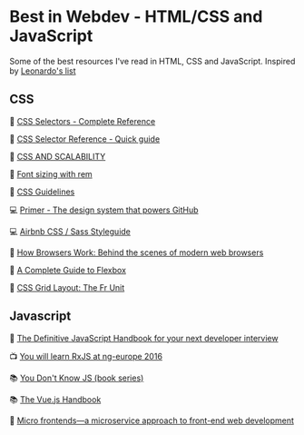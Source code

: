 # Best in Webdev - HTML/CSS and JavaScript
Some of the best resources I've read in HTML, CSS and JavaScript. Inspired by [Leonardo's list](https://github.com/lborgav/Best-in-JS)

## CSS
📄 [CSS Selectors - Complete Reference](https://developer.mozilla.org/en-US/docs/Web/CSS/CSS_Selectors)

📄 [CSS Selector Reference - Quick guide ](https://www.w3schools.com/cssref/css_selectors.asp)

📄 [CSS AND SCALABILITY](http://mrmrs.cc/writing/2016/03/24/scalable-css/)

📄 [Font sizing with rem](https://snook.ca/archives/html_and_css/font-size-with-rem)

📄 [CSS Guidelines](https://cssguidelin.es)

💻 [Primer - The design system that powers GitHub](https://github.com/primer/primer)

💻 [Airbnb CSS / Sass Styleguide](https://github.com/airbnb/css)

📄 [How Browsers Work: Behind the scenes of modern web browsers](https://www.html5rocks.com/en/tutorials/internals/howbrowserswork/)

📄 [A Complete Guide to Flexbox](https://css-tricks.com/snippets/css/a-guide-to-flexbox/)

📄 [CSS Grid Layout: The Fr Unit](https://alligator.io/css/css-grid-layout-fr-unit/)


## Javascript
📄 [The Definitive JavaScript Handbook for your next developer interview](https://medium.freecodecamp.org/the-definitive-javascript-handbook-for-a-developer-interview-44ffc6aeb54e)

📺 [You will learn RxJS at ng-europe 2016](https://www.youtube.com/watch?v=uQ1zhJHclvs)

📚 [You Don't Know JS (book series)](https://github.com/getify/You-Dont-Know-JS)

📚 [The Vue.js Handbook](https://medium.freecodecamp.org/the-vue-handbook-a-thorough-introduction-to-vue-js-1e86835d8446)

📄 [Micro frontends—a microservice approach to front-end web development](https://medium.com/@tomsoderlund/micro-frontends-a-microservice-approach-to-front-end-web-development-f325ebdadc16)

